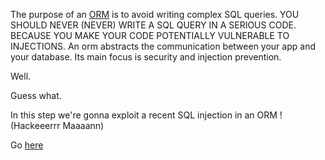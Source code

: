The purpose of an [ORM](https://en.wikipedia.org/wiki/Object-relational_mapping) is to avoid writing complex SQL queries. YOU SHOULD NEVER (NEVER) WRITE A SQL QUERY IN A SERIOUS CODE. BECAUSE YOU MAKE YOUR CODE POTENTIALLY VULNERABLE TO INJECTIONS.
An orm abstracts the communication between your app and your database. Its main focus is security and injection prevention.

Well.

Guess what.

In this step we're gonna exploit a recent SQL injection in an ORM ! (Hackeeerrr Maaaann)

Go [here](http://chall02.sql.oursin.eu)

